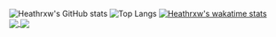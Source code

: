![Heathrxw's GitHub stats](https://github-readme-stats.vercel.app/api?username=Heathrxw&count_private=true&show_icons=true&theme=radical&card_width=20) ![Top Langs](https://github-readme-stats.vercel.app/api/top-langs/?username=Heathrxw&layout=compact&theme=radical)
[![Heathrxw's wakatime stats](https://github-readme-stats.vercel.app/api/wakatime?username=Heathrxw)](https://github.com/Heathrxw/Heathrxw)
<br />
<a href="https://github.com/Heathrxw/Pixel-Stats">
  <img align="center" src="https://github-readme-stats.vercel.app/api/pin/?username=Heathrxw&repo=Pixel-Stats&theme=radical" />
</a>
<a href="https://github.com/Heathrxw/Hypixel-Stat-Tracker">
  <img align="center" src="https://github-readme-stats.vercel.app/api/pin/?username=Heathrxw&repo=Hypixel-Stat-Tracker&theme=radical" />
</a>

